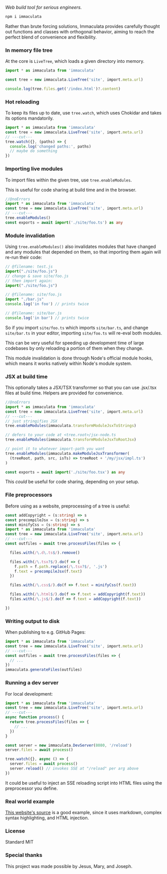 *Web build tool for serious engineers.*

```bash
npm i immaculata
```

Rather than brute forcing solutions, Immaculata provides carefully thought out functions and classes with orthogonal behavior, aiming to reach the perfect blend of convenience and flexibility.

### In memory file tree

At the core is `LiveTree`, which loads a given directory into memory.

```typescript
import * as immaculata from 'immaculata'

const tree = new immaculata.LiveTree('site', import.meta.url)

console.log(tree.files.get('/index.html')?.content)
```

### Hot reloading

To keep its files up to date, use `tree.watch`, which uses Chokidar and takes its options mandatorily.

```typescript
import * as immaculata from 'immaculata'
const tree = new immaculata.LiveTree('site', import.meta.url)
// ---cut---
tree.watch({}, (paths) => {
  console.log('changed paths:', paths)
  // maybe do something
})
```

### Importing live modules

To import files within the given tree, use `tree.enableModules`.

This is useful for code sharing at build time and in the browser.

```typescript
//@noErrors
import * as immaculata from 'immaculata'
const tree = new immaculata.LiveTree('site', import.meta.url)
// ---cut---
tree.enableModules()
const exports = await import('./site/foo.ts') as any
```

### Module invalidation

Using `tree.enableModules()` also invalidates modules that have changed and any modules that depended on them, so that importing them again will re-run their code:

```typescript
// @filename: test.js
import("./site/foo.js")
// change & save site/foo.js
// then import again:
import("./site/foo.js")

// @filename: site/foo.js
import "./bar.js"
console.log('in foo') // prints twice

// @filename: site/bar.js
console.log('in bar') // prints twice
```


So if you import `site/foo.ts` which imports `site/bar.ts`, and change `site/bar.ts` in your editor, importing `site/foo.ts` will re-eval both modules.

This can be very useful for speeding up development time of large codebases by only reloading a portion of them when they change.

This module invalidation is done through Node's official module hooks, which means it works natively within Node's module system.

### JSX at build time

This optionally takes a JSX/TSX transformer so that you can use .jsx/.tsx files at build time. Helpers are provided for convenience.

```typescript
//@noErrors
import * as immaculata from 'immaculata'
const tree = new immaculata.LiveTree('site', import.meta.url)
// ---cut---
// just stringifies JSX
tree.enableModules(immaculata.transformModuleJsxToStrings)

// defers to your code at <tree.root>/jsx-node.ts
tree.enableModules(immaculata.transformModuleJsxToRootJsx)

// point it to whatever import-path you want
tree.enableModules(immaculata.makeModuleJsxTransformer(
  (treeRoot, path, src, isTs) => treeRoot + '/my/jsx/impl.ts')
)

const exports = await import('./site/foo.tsx') as any
```

This *could* be useful for code sharing, depending on your setup.

### File preprocessors

Before using as a website, preprocessing of a tree is useful:

```typescript
const addCopyright = (s:string) => s
const precompileJsx = (s:string) => s
const minifyCss = (s:string) => s
import * as immaculata from 'immaculata'
const tree = new immaculata.LiveTree('site', import.meta.url)
// ---cut---
const outfiles = await tree.processFiles(files => {

  files.with(/\.d\.ts$/).remove()

  files.with(/\.tsx?$/).do(f => {
    f.path = f.path.replace(/\.tsx?$/, '.js')
    f.text = precompileJsx(f.text)
  })

  files.with(/\.css$/).do(f => f.text = minifyCss(f.text))

  files.with(/\.html$/).do(f => f.text = addCopyright(f.text))
  files.with(/\.js$/).do(f => f.text = addCopyright(f.text))

})
```

### Writing output to disk

When publishing to e.g. GitHub Pages:

```typescript
import * as immaculata from 'immaculata'
const tree = new immaculata.LiveTree('site', import.meta.url)
// ---cut---
const outfiles = await tree.processFiles(files => {
  // ...
})
immaculata.generateFiles(outfiles)
```

### Running a dev server

For local development:

```typescript
import * as immaculata from 'immaculata'
const tree = new immaculata.LiveTree('site', import.meta.url)
// ---cut---
async function process() {
  return tree.processFiles(files => {
    // ...
  })
}

const server = new immaculata.DevServer(8080, '/reload')
server.files = await process()

tree.watch({}, async () => {
  server.files = await process()
  server.reload() // invokes SSE at "/reload" per arg above
})
```

It could be useful to inject an SSE reloading script into HTML files using the preprocessor you define.

### Real world example

[This website's source](https://github.com/thesoftwarephilosopher/immaculata.dev/blob/website/main.ts) is a good example, since it uses markdown, complex syntax highlighting, and HTML injection.

### License

Standard MIT

### Special thanks

This project was made possible by Jesus, Mary, and Joseph.
